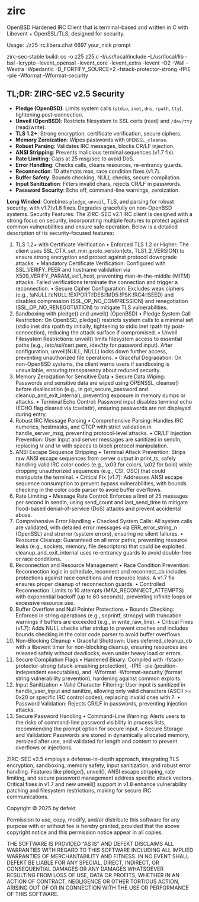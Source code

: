 # zirc
OpenBSD Hardened IRC Client that is terminal-based and written in C with Libevent + OpenSSL/TLS, designed for security.

Usage: ./z25 irc.libera.chat 6697 your_nick prompt

zirc-sec-stable build:
cc -o z25 z25.c -I/usr/local/include -L/usr/local/lib -lssl -lcrypto -levent_openssl -levent_core -levent_extra -levent -O2 -Wall -Wextra -Wpedantic -D_FORTIFY_SOURCE=2 -fstack-protector-strong -fPIE -pie -Wformat -Wformat-security


## TL;DR: ZIRC-SEC v2.5 Security

- **Pledge (OpenBSD)**: Limits system calls (`stdio`, `inet`, `dns`, `rpath`, `tty`), tightening post-connection.
- **Unveil (OpenBSD)**: Restricts filesystem to SSL certs (read) and `/dev/tty` (read/write).
- **TLS 1.2+**: Strong encryption, certificate verification, secure ciphers.
- **Memory Zeroization**: Wipes passwords with `OPENSSL_cleanse`.
- **Robust Parsing**: Validates IRC messages, blocks CR/LF injection.
- **ANSI Stripping**: Prevents malicious terminal sequences (v1.7 fix).
- **Rate Limiting**: Caps at 25 msg/sec to avoid DoS.
- **Error Handling**: Checks calls, cleans resources, re-entrancy guards.
- **Reconnection**: 10 attempts max, race condition fixes (v1.7).
- **Buffer Safety**: Bounds checking, NULL checks, secure compilation.
- **Input Sanitization**: Filters invalid chars, rejects CR/LF in passwords.
- **Password Security**: Echo off, command-line warnings, zeroization.

**Long Winded**: Combines `pledge`, `unveil`, TLS, and parsing for robust security, with v1.7/v1.8 fixes. Degrades gracefully on non-OpenBSD systems.
Security Features:
The ZIRC-SEC v2.1 IRC client is designed with a strong focus on security, incorporating multiple features to protect against common vulnerabilities and ensure safe operation. Below is a detailed description of its security-focused features:
1. TLS 1.2+ with Certificate Verification
•  Enforced TLS 1.2 or Higher: The client uses SSL_CTX_set_min_proto_version(ctx, TLS1_2_VERSION) to ensure strong encryption and protect against protocol downgrade attacks.
•  Mandatory Certificate Verification: Configured with SSL_VERIFY_PEER and hostname validation via X509_VERIFY_PARAM_set1_host, preventing man-in-the-middle (MITM) attacks. Failed verifications terminate the connection and trigger a reconnection.
•  Secure Cipher Configuration: Excludes weak ciphers (e.g., !aNULL:!eNULL:!EXPORT:!DES:!MD5:!PSK:!RC4:!SEED) and disables compression (SSL_OP_NO_COMPRESSION) and renegotiation (SSL_OP_NO_RENEGOTIATION) to mitigate TLS vulnerabilities.
2. Sandboxing with pledge() and unveil() (OpenBSD)
•  Pledge System Call Restriction: On OpenBSD, pledge() restricts system calls to a minimal set (stdio inet dns rpath tty initially, tightening to stdio inet rpath tty post-connection), reducing the attack surface if compromised.
•  Unveil Filesystem Restrictions: unveil() limits filesystem access to essential paths (e.g., /etc/ssl/cert.pem, /dev/tty for password input). After configuration, unveil(NULL, NULL) locks down further access, preventing unauthorized file operations.
•  Graceful Degradation: On non-OpenBSD systems, the client warns users if sandboxing is unavailable, ensuring transparency about reduced security.
3. Memory Zeroization for Sensitive Data
•  Secure Data Wiping: Passwords and sensitive data are wiped using OPENSSL_cleanse() before deallocation (e.g., in get_secure_password and cleanup_and_exit_internal), preventing exposure in memory dumps or attacks.
•  Terminal Echo Control: Password input disables terminal echo (ECHO flag cleared via tcsetattr), ensuring passwords are not displayed during entry.
4. Robust IRC Message Parsing
•  Comprehensive Parsing: Handles IRC numerics, hostmasks, and CTCP with strict validation in handle_server_msg, preventing protocol-level attacks.
•  CR/LF Injection Prevention: User input and server messages are sanitized in sendln, replacing \r and \n with spaces to block protocol manipulation.
5. ANSI Escape Sequence Stripping
•  Terminal Attack Prevention: Strips raw ANSI escape sequences from server output in print_ts, safely handling valid IRC color codes (e.g., \x03 for colors, \x02 for bold) while dropping unauthorized sequences (e.g., CSI, OSC) that could manipulate the terminal.
•  Critical Fix (v1.7): Addresses ANSI escape sequence consumption to prevent bypass vulnerabilities, with bounds checking in the color code parser to avoid buffer overflows.
6. Rate Limiting
•  Message Rate Control: Enforces a limit of 25 messages per second in sendln, using send_count and last_send_time to mitigate flood-based denial-of-service (DoS) attacks and prevent accidental abuse.
7. Comprehensive Error Handling
•  Checked System Calls: All system calls are validated, with detailed error messages via ERR_error_string_n (OpenSSL) and strerror (system errors), ensuring no silent failures.
•  Resource Cleanup: Guaranteed on all error paths, preventing resource leaks (e.g., sockets, memory, file descriptors) that could be exploited. cleanup_and_exit_internal uses re-entrancy guards to avoid double-free or race conditions.
8. Reconnection and Resource Management
•  Race Condition Prevention: Reconnection logic in schedule_reconnect and reconnect_cb includes protections against race conditions and resource leaks. A v1.7 fix ensures proper cleanup of reconnection guards.
•  Controlled Reconnection: Limits to 10 attempts (MAX_RECONNECT_ATTEMPTS) with exponential backoff (up to 60 seconds), preventing infinite loops or excessive resource use.
9. Buffer Overflow and Null Pointer Protections
•  Bounds Checking: Enforced in string operations (e.g., snprintf, strncpy) with truncation warnings if buffers are exceeded (e.g., in write_raw_line).
•  Critical Fixes (v1.7): Adds NULL checks after strdup to prevent crashes and includes bounds checking in the color code parser to avoid buffer overflows.
10. Non-Blocking Cleanup
•  Graceful Shutdown: Uses deferred_cleanup_cb with a libevent timer for non-blocking cleanup, ensuring resources are released safely without deadlocks, even under heavy load or errors.
11. Secure Compilation Flags
•  Hardened Binary: Compiled with -fstack-protector-strong (stack-smashing protection), -fPIE -pie (position-independent executables), and -Wformat -Wformat-security (format string vulnerability prevention), hardening against common exploits.
12. Input Sanitization
•  Valid Character Filtering: User input is sanitized in handle_user_input and sanitize, allowing only valid characters (ASCII >= 0x20 or specific IRC control codes), replacing invalid ones with ?.
•  Password Validation: Rejects CR/LF in passwords, preventing injection attacks.
13. Secure Password Handling
•  Command-Line Warning: Alerts users to the risks of command-line password visibility in process lists, recommending the prompt option for secure input.
•  Secure Storage and Validation: Passwords are stored in dynamically allocated memory, zeroized after use, and validated for length and content to prevent overflows or injections.

ZIRC-SEC v2.5 employs a defense-in-depth approach, integrating TLS encryption, sandboxing, memory safety, input sanitization, and robust error handling. Features like pledge(), unveil(), ANSI escape stripping, rate limiting, and secure password management address specific attack vectors. Critical fixes in v1.7 and new unveil() support in v1.8 enhance vulnerability patching and filesystem restrictions, making for secure IRC communications.


Copyright © 2025 by defekt

Permission to use, copy, modify, and/or distribute this software for any purpose with or without fee is hereby granted, provided that the above copyright notice and this permission notice appear in all copies.

THE SOFTWARE IS PROVIDED “AS IS” AND DEFEKT DISCLAIMS ALL WARRANTIES WITH REGARD TO THIS SOFTWARE INCLUDING ALL IMPLIED WARRANTIES OF MERCHANTABILITY AND FITNESS. IN NO EVENT SHALL DEFEKT BE LIABLE FOR ANY SPECIAL, DIRECT, INDIRECT, OR CONSEQUENTIAL DAMAGES OR ANY DAMAGES WHATSOEVER RESULTING FROM LOSS OF USE, DATA OR PROFITS, WHETHER IN AN ACTION OF CONTRACT, NEGLIGENCE OR OTHER TORTIOUS ACTION, ARISING OUT OF OR IN CONNECTION WITH THE USE OR PERFORMANCE OF THIS SOFTWARE.
